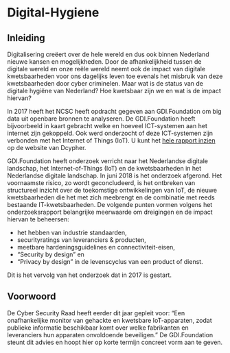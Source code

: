 # Digital-Hygiene

## Inleiding
Digitalisering creëert over de hele wereld en dus ook binnen Nederland nieuwe kansen en mogelijkheden. Door de afhankelijkheid tussen de digitale wereld en onze reële wereld neemt ook de impact van digitale kwetsbaarheden voor ons dagelijks leven toe evenals het misbruik van deze kwetsbaarheden door cyber criminelen. Maar wat is de status van de digitale hygiëne van Nederland? Hoe kwetsbaar zijn we en wat is de impact hiervan?

In 2017 heeft het NCSC heeft opdracht gegeven aan GDI.Foundation om big data uit openbare bronnen te analyseren. 
De GDI.Foundation heeft bijvoorbeeld in kaart gebracht welke en hoeveel ICT-systemen aan het internet zijn gekoppeld. Ook werd onderzocht of deze ICT-systemen zijn verbonden met het Internet of Things (IoT). U kunt het [hele rapport inzien](https://www.dcypher.nl/sites/default/files/uploads/documents/Rapport%20_Digitale%20Hygiene%20Nederland%20-%20Juni%202018_.pdf) op de website van Dcypher.

GDI.Foundation heeft onderzoek verricht naar het Nederlandse digitale landschap, het Internet-of-Things (IoT) en de kwetsbaarheden in het Nederlandse digitale landschap. In juni 2018 is het onderzoek afgerond. Het voornaamste risico, zo wordt geconcludeerd, is het ontbreken van structureel inzicht over de toekomstige ontwikkelingen van IoT, de nieuwe kwetsbaarheden die het met zich meebrengt en de combinatie met reeds bestaande IT-kwetsbaarheden. De volgende punten vormen volgens het onderzoeksrapport belangrijke meerwaarde om dreigingen en de impact hiervan te beheersen:

- het hebben van industrie standaarden, 
- securityratings van leveranciers & producten, 
- meetbare hardeningsguidelines en connectiviteit-eisen,
- “Security by design” en 
- “Privacy by design” in de levenscyclus van een product of dienst.

Dit is het vervolg van het onderzoek dat in 2017 is gestart. 

## Voorwoord
De Cyber Security Raad heeft eerder dit jaar gepleit voor: “Een onafhankelijke monitor van gehackte en kwetsbare IoT-apparaten, zodat publieke informatie beschikbaar komt over welke fabrikanten en leveranciers hun apparaten onvoldoende beveiligen.” De GDI.Foundation steunt dit advies en hoopt hier op korte termijn concreet vorm aan te geven.

